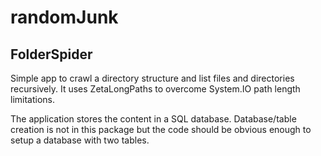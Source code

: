 # randomJunk

## FolderSpider
Simple app to crawl a directory structure and list files and directories recursively. It uses ZetaLongPaths to overcome System.IO path length limitations.

The application stores the content in a SQL database. Database/table creation is not in this package but the code should be obvious enough to setup a database with two tables.
